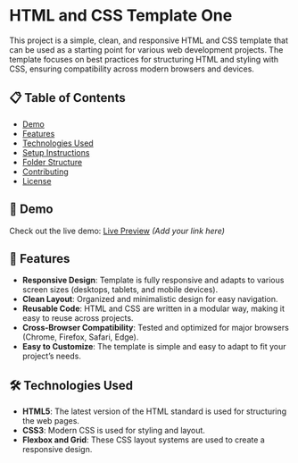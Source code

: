 
# HTML and CSS Template One

This project is a simple, clean, and responsive HTML and CSS template that can be used as a starting point for various web development projects. The template focuses on best practices for structuring HTML and styling with CSS, ensuring compatibility across modern browsers and devices.

## 📋 Table of Contents

- [Demo](#demo)
- [Features](#features)
- [Technologies Used](#technologies-used)
- [Setup Instructions](#setup-instructions)
- [Folder Structure](#folder-structure)
- [Contributing](#contributing)
- [License](#license)

## 🚀 Demo

Check out the live demo: [Live Preview](#) _(Add your link here)_

## 🎨 Features

- **Responsive Design**: Template is fully responsive and adapts to various screen sizes (desktops, tablets, and mobile devices).
- **Clean Layout**: Organized and minimalistic design for easy navigation.
- **Reusable Code**: HTML and CSS are written in a modular way, making it easy to reuse across projects.
- **Cross-Browser Compatibility**: Tested and optimized for major browsers (Chrome, Firefox, Safari, Edge).
- **Easy to Customize**: The template is simple and easy to adapt to fit your project’s needs.

## 🛠️ Technologies Used

- **HTML5**: The latest version of the HTML standard is used for structuring the web pages.
- **CSS3**: Modern CSS is used for styling and layout.
- **Flexbox and Grid**: These CSS layout systems are used to create a responsive design.
  

